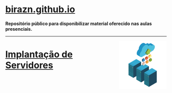 # <a href="https://birazn.github.io/">birazn.github.io</a>

**Repositório público para disponibilizar material oferecido nas aulas presenciais.**

-----
<p><img align="right" src="img/servers.png" width="150" /></p>

# <a href="https://github.com/birazn/IDS-IFSPVTP#readme"> Implantação de Servidores</a>
